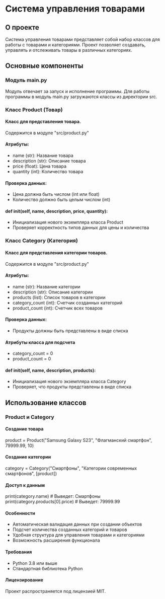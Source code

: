 # Система управления товарами

## О проекте
Система управления товарами представляет собой набор классов для работы 
с товарами и категориями. Проект позволяет создавать, управлять и отслеживать 
товары в различных категориях.

## Основные компоненты

### Модуль main.py
Модуль отвечает за запуск и исполнение программы. 
Для работы программы в модуль main.py загружаются классы из директории src.

### Класс Product (Товар)
#### Класс для представления товара.
Содержится в модуле "src/product.py"
#### Атрибуты:
- name (str): Название товара
- description (str): Описание товара
- price (float): Цена товара
- quantity (int): Количество товара
#### Проверка данных:
- Цена должна быть числом (int или float)
- Количество должно быть целым числом (int)
#### def __init__(self, name, description, price, quantity):
- Инициализация нового экземпляра класса Product 
- Проверяет корректность типов данных для цены и количества

### Класс Category (Категория)
#### Класс для представления категории товаров.
Содержится в модуле "src/product.py"
#### Атрибуты:
- name (str): Название категории
- description (str): Описание категории
- products (list): Список товаров в категории
- category_count (int): Счетчик созданных категорий
- product_count (int): Счетчик всех товаров
#### Проверка данных:
- Продукты должны быть представлены в виде списка
#### Атрибуты класса для подсчета
- category_count = 0
- product_count = 0
#### def __init__(self, name, description, products):
- Инициализация нового экземпляра класса Category
- Проверяет, что продукты представлены в виде списка

## Использование классов 
### Product и Category
#### Создание товара
product = Product("Samsung Galaxy S23", "Флагманский смартфон", 79999.99, 10)
#### Создание категории
category = Category("Смартфоны", "Категории современных смартфонов", [product])
#### Доступ к данным
print(category.name)  # Выведет: Смартфоны
print(category.products[0].price)  # Выведет: 79999.99
#### Особенности
- Автоматическая валидация данных при создании объектов
- Подсчет количества созданных категорий и товаров
- Удобная структура для управления товарами и категориями
- Возможность расширения функционала
#### Требования
- Python 3.8 или выше
- Стандартная библиотека Python
#### Лицензирование
Проект распространяется под лицензией MIT.